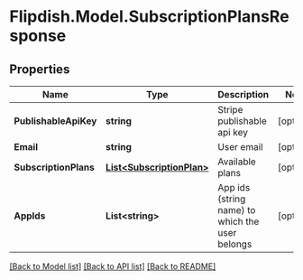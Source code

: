 # Flipdish.Model.SubscriptionPlansResponse
## Properties

Name | Type | Description | Notes
------------ | ------------- | ------------- | -------------
**PublishableApiKey** | **string** | Stripe publishable api key | [optional] 
**Email** | **string** | User email | [optional] 
**SubscriptionPlans** | [**List&lt;SubscriptionPlan&gt;**](SubscriptionPlan.md) | Available plans | [optional] 
**AppIds** | **List&lt;string&gt;** | App ids (string name) to which the user belongs | [optional] 

[[Back to Model list]](../README.md#documentation-for-models) [[Back to API list]](../README.md#documentation-for-api-endpoints) [[Back to README]](../README.md)

